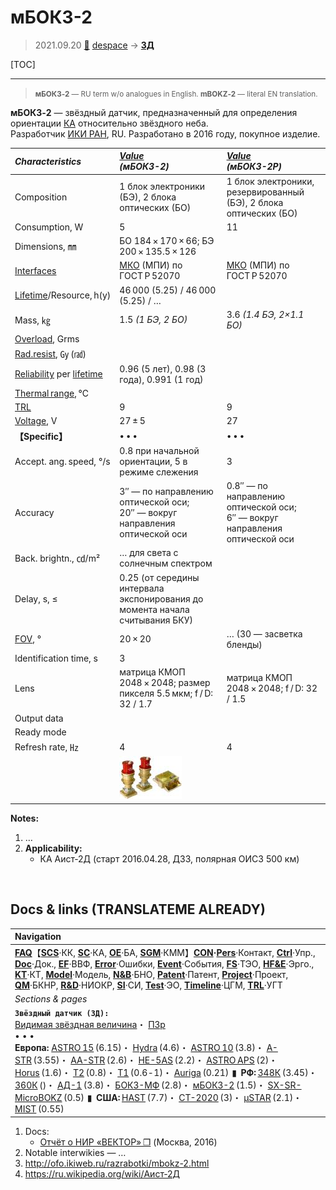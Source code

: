 # мБОКЗ-2
> 2021.09.20 [🚀](../index/index.md) [despace](index.md) → **[ЗД](sensor.md)**

[TOC]

---

> <small>**мБОКЗ‑2** — RU term w/o analogues in English. **mBOKZ‑2** — literal EN translation.</small>

**мБОКЗ‑2** — звёздный датчик, предназначенный для определения ориентации [КА](sc.md) относительно звёздного неба.  
Разработчик [ИКИ РАН](zz_iki_ras.md), RU. Разработано в 2016 году, покупное изделие.

|*Characteristics*|*[Value](si.md)<br> (мБОКЗ-2)*|*[Value](si.md)<br> (мБОКЗ-2Р)*|
|:--|:--|:--|
|Composition|1 блок электроники (БЭ), 2 блока оптических (БО)|1 блок электроники, резервированный (БЭ), 2 блока оптических (БО)|
|Consumption, W|5|11|
|Dimensions, ㎜|БО 184 × 170 × 66; БЭ 200 × 135.5 × 126| |
|[Interfaces](interface.md)|[МКО](mil_std_1553.md) (МПИ) по ГОСТ Р 52070|[МКО](mil_std_1553.md) (МПИ) по ГОСТ Р 52070|
|[Lifetime](lifetime.md)/Resource, h(y)|46 000 (5.25) / 46 000 (5.25) / …| |
|Mass, ㎏|1.5 *(1 БЭ, 2 БО)*|3.6 *(1.4 БЭ, 2×1.1 БО)*|
|[Overload](vibration.md), Grms| | |
|[Rad.resist](ion_rad.md), ㏉ (㎭)| | |
|[Reliability](qm.md) per [lifetime](lifetime.md)|0.96 (5 лет), 0.98 (3 года), 0.991 (1 год)| |
|[Thermal range](tcs.md), ℃| | |
|[TRL](trl.md)|9|9|
|[Voltage](voltage.md), V|27 ± 5|27|
|**【Specific】**|• • •|• • •|
|Accept. ang. speed, °/s|0.8 при начальной ориентации, 5 в режиме слежения|3|
|Accuracy|3″ — по направлению оптической оси;<br> 20″ — вокруг направления оптической оси|0.8″ — по направлению оптической оси;<br> 6″ — вокруг направления оптической оси|
|Back. brightn., ㏅/m²|… для света с солнечным спектром| |
|Delay, s, ≤|0.25 (от середины интервала экспонирования до момента начала считывания БКУ)| |
|[FOV](fov.md), °|20 × 20|… (30 — засветка бленды) |
|Identification time, s|3| |
|Lens|матрица КМОП 2048 × 2048; размер пикселя 5.5 мкм; f / D: 32 / 1.7|матрица КМОП 2048 × 2048; f / D: 32 / 1.5|
|Output data| | |
|Ready mode| | |
|Refresh rate, ㎐|4|4|
| |[![](f/sensor/m/mbokz-2_01_thumb.jpg)](f/sensor/m/mbokz-2_01.png)| |

**Notes:**

   1. …
   1. **Applicability:**
      - КА Аист‑2Д (старт 2016.04.28, ДЗЗ, полярная ОИСЗ 500 км)



<p style="page-break-after:always"> </p>

## Docs & links (TRANSLATEME ALREADY)
|Navigation|
|:--|
|**[FAQ](faq.md)**【**[SCS](scs.md)**·КК, **[SC](sc.md)**·КА, **[OE](oe.md)**·БА, **[SGM](sgm.md)**·КММ】**[CON](contact.md)·[Pers](person.md)**·Контакт, **[Ctrl](control.md)**·Упр., **[Doc](doc.md)**·Док., **[EF](ef.md)**·ВВФ, **[Error](error.md)**·Ошибки, **[Event](event.md)**·События, **[FS](fs.md)**·ТЭО, **[HF&E](hfe.md)**·Эрго., **[KT](kt.md)**·КТ, **[Model](model.md)**·Модель, **[N&B](nnb.md)**·БНО, **[Patent](патент.md)**·Патент, **[Project](project.md)**·Проект, **[QM](qm.md)**·БКНР, **[R&D](rnd.md)**·НИОКР, **[SI](si.md)**·СИ, **[Test](test.md)**·ЭО, **[Timeline](timeline.md)**·ЦГМ, **[TRL](trl.md)**·УГТ|
|*Sections & pages*|
|**`Звёздный датчик (ЗД):`**<br> [Видимая звёздная величина](app_mag.md)・ [ПЗр](fov.md)<br>• • •<br> **Европа:** [ASTRO 15](astro_15.md) (6.15)・ [Hydra](hydra.md) (4.6)・ [ASTRO 10](astro_10.md) (3.8)・ [A-STR](a_str.md) (3.55)・ [AA-STR](aa_str.md) (2.6)・ [HE-5AS](he_5as.md) (2.2)・ [ASTRO APS](astro_aps.md) (2)・ [Horus](horus.md) (1.6)・ [T2](t2.md) (0.8)・ [T1](t1.md) (0.6 ‑ 1)・ [Auriga](auriga.md) (0.21)  ▮  **РФ:** [348К](348k.md) (3.45)・ [360К](360k.md) ()・ [АД-1](ad_1.md) (3.8)・ [БОКЗ-МФ](bokz_mf.md) (2.8)・ [мБОКЗ-2](мбокз_2.md) (1.5)・ [SX-SR-MicroBOKZ](sx_sr_microbokz.md) (0.5)  ▮  **США:** [HAST](hast.md) (7.7)・ [CT-2020](ct_2020.md) (3)・ [µSTAR](mustar.md) (2.1)・ [MIST](mist.md) (0.55) |

   1. Docs:
      - [Отчёт о НИР «ВЕКТОР» ❐](f/sensor/m/2016_nir_vektor.pdf) (Москва, 2016)
   1. Notable interwikies — …
   1. <http://ofo.ikiweb.ru/razrabotki/mbokz-2.html>
   1. <https://ru.wikipedia.org/wiki/Аист‑2Д>

